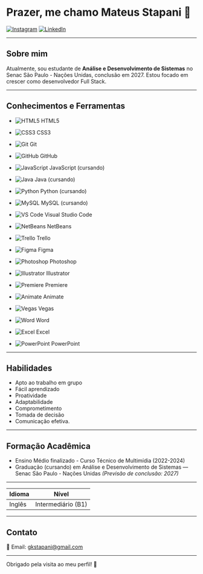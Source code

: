 # Prazer, me chamo Mateus Stapani 👋

[![Instagram](https://img.shields.io/badge/Instagram-%23E4405F.svg?style=for-the-badge&logo=instagram&logoColor=white)](https://www.instagram.com/stapani77) [![LinkedIn](https://img.shields.io/badge/LinkedIn-%230077B5.svg?style=for-the-badge&logo=linkedin&logoColor=white)](https://www.linkedin.com/in/mateusstapani)  

---

## Sobre mim

Atualmente, sou estudante de **Análise e Desenvolvimento de Sistemas** no Senac São Paulo - Nações Unidas, conclusão em 2027. Estou focado em crescer como desenvolvedor Full Stack.

---

## Conhecimentos e Ferramentas

- ![HTML5](https://img.shields.io/badge/HTML5-E34F26?style=flat&logo=html5&logoColor=white) HTML5  
- ![CSS3](https://img.shields.io/badge/CSS3-1572B6?style=flat&logo=css3&logoColor=white) CSS3  
- ![Git](https://img.shields.io/badge/Git-F05032?style=flat&logo=git&logoColor=white) Git  
- ![GitHub](https://img.shields.io/badge/GitHub-181717?style=flat&logo=github&logoColor=white) GitHub  
- ![JavaScript](https://img.shields.io/badge/JavaScript-F7DF1E?style=flat&logo=javascript&logoColor=black) JavaScript (cursando)  
- ![Java](https://img.shields.io/badge/Java-007396?style=flat&logo=java&logoColor=white) Java (cursando)  
- ![Python](https://img.shields.io/badge/Python-3776AB?style=flat&logo=python&logoColor=white) Python (cursando)  
- ![MySQL](https://img.shields.io/badge/MySQL-4479A1?style=flat&logo=mysql&logoColor=white) MySQL (cursando)  


- ![VS Code](https://img.shields.io/badge/VS_Code-007ACC?style=flat&logo=visual-studio-code&logoColor=white) Visual Studio Code  
- ![NetBeans](https://img.shields.io/badge/NetBeans-2F8CC0?style=flat&logo=apache-netbeans&logoColor=white) NetBeans  
- ![Trello](https://img.shields.io/badge/Trello-0079BF?style=flat&logo=trello&logoColor=white) Trello  
- ![Figma](https://img.shields.io/badge/Figma-F24E1E?style=flat&logo=figma&logoColor=white) Figma  

- ![Photoshop](https://img.shields.io/badge/Photoshop-31A8FF?style=flat&logo=adobe-photoshop&logoColor=white) Photoshop  
- ![Illustrator](https://img.shields.io/badge/Illustrator-FF9A00?style=flat&logo=adobe-illustrator&logoColor=white) Illustrator  
- ![Premiere](https://img.shields.io/badge/Premiere-9999FF?style=flat&logo=adobe-premiere-pro&logoColor=white) Premiere  
- ![Animate](https://img.shields.io/badge/Animate-FF5A00?style=flat&logo=adobe-animate&logoColor=white) Animate  
- ![Vegas](https://img.shields.io/badge/Vegas-4A4A4A?style=flat&logo=sony-vegas&logoColor=white) Vegas  

- ![Word](https://img.shields.io/badge/Microsoft_Word-2B579A?style=flat&logo=microsoft-word&logoColor=white) Word  
- ![Excel](https://img.shields.io/badge/Microsoft_Excel-217346?style=flat&logo=microsoft-excel&logoColor=white) Excel  
- ![PowerPoint](https://img.shields.io/badge/Microsoft_PowerPoint-D24726?style=flat&logo=microsoft-powerpoint&logoColor=white) PowerPoint  

---

## Habilidades

- Apto ao trabalho em grupo
- Fácil aprendizado
- Proatividade
- Adaptabilidade
- Comprometimento
- Tomada de decisão
- Comunicação efetiva.

---

## Formação Acadêmica

- Ensino Médio finalizado - Curso Técnico de Multimídia (2022-2024)
- Graduação (cursando) em Análise e Desenvolvimento de Sistemas — Senac São Paulo - Nações Unidas 
_(Previsão de conclusão: 2027)_

---

| Idioma  | Nível              |
|---------|--------------------|
| Inglês  | Intermediário (B1) |

---

## Contato

📧 Email: [gkstapani@gmail.com](mailto:gkstapani@gmail.com)

---

Obrigado pela visita ao meu perfil! 🚀
